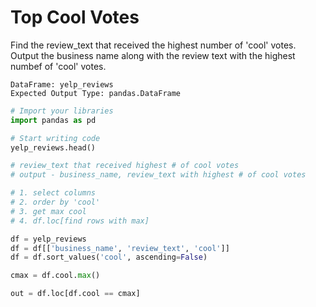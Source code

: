 # Top Cool Votes
Find the review_text that received the highest number of  'cool' votes.
Output the business name along with the review text with the highest numbef of 'cool' votes.

```
DataFrame: yelp_reviews
Expected Output Type: pandas.DataFrame
```

```python
# Import your libraries
import pandas as pd

# Start writing code
yelp_reviews.head()

# review_text that received highest # of cool votes 
# output - business_name, review_text with highest # of cool votes

# 1. select columns
# 2. order by 'cool'
# 3. get max cool
# 4. df.loc[find rows with max]

df = yelp_reviews
df = df[['business_name', 'review_text', 'cool']]
df = df.sort_values('cool', ascending=False)

cmax = df.cool.max()

out = df.loc[df.cool == cmax]
```